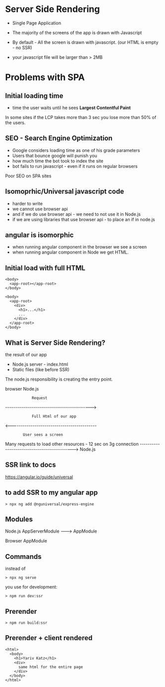 # Server Side Rendering

- Single Page Application
- The majority of the screens of the app is drawn with Javascript
- By default - All the screen is drawn with javascript. (our HTML is empty - no SSR)

- your javascript file will be larger than > 2MB

# Problems with SPA

## Initial loading time

- time the user waits until he sees **Largest Contentful Paint**

In some sites if the LCP takes more than 3 sec you lose more than 50% of the users.

## SEO - Search Engine Optimization

- Google considers loading time as one of his grade parameters
- Users that bounce google will punish you
- how much time the bot took to index the site
- bot fails to run javascript - even if it runs on regular browsers

Poor SEO on SPA sites

## Isomoprhic/Universal javascript code

- harder to write
- we cannot use browser api
- and if we do use browser api - we need to not use it in Node.js
- if we are using libraries that use browser api - to place an if in node.js

## angular is isomorphic

- when running angular component in the browser we see a screen
- when running angular component in Node we get HTML.

## Initial load with full HTML 

```SPA
<body>
  <app-root></app-root>
</body>
```

```SPA with SSR
<body>
  <app-root>
    <div>
      <h1>...</h1>
      ...
    </div>
  </app-root>
</body>
```

## What is Server Side Rendering?

the result of our app

- Node.js server - index.html
- Static files (like before SSR)

The node.js responsibility is creating the entry point.


browser                                   Node.js

                Request
------------------------------------------->

                Full Html of our app
<-------------------------------------------

            User sees a screen
            
  Many requests to load other resources - 12 sec on 3g connection
--------------------------------------------> Node.js


## SSR link to docs

https://angular.io/guide/universal


## to add SSR to my angular app

```
> npx ng add @nguniversal/express-engine
```

## Modules

Node.js
AppServerModule  ---> AppModule

Browser
AppModule

## Commands

instead of

```
> npx ng serve
```

you use for development:

```
> npm run dev:ssr
```

## Prerender

```
> npm run build:ssr
```

## Prerender + client rendered

```
<html>
  <body>
    <h1>Yariv Katz</h1>
    <div>
      same html for the entire page
    </div>
  </body>
</html>
```
